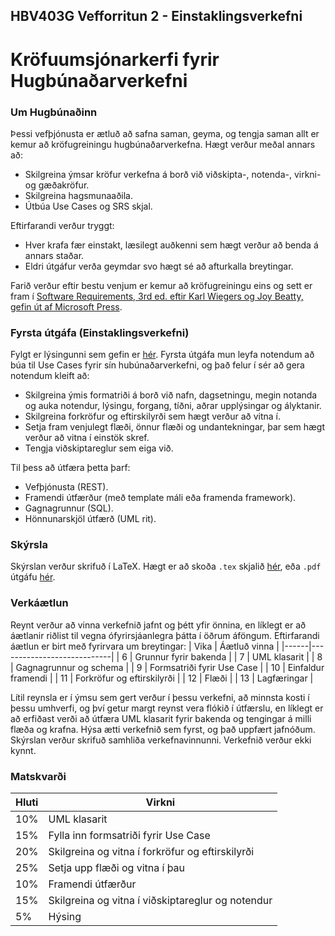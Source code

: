 ## HBV403G Vefforritun 2 - Einstaklingsverkefni
# Kröfuumsjónarkerfi fyrir Hugbúnaðarverkefni

### Um Hugbúnaðinn
Þessi vefþjónusta er ætluð að safna saman, geyma, og tengja saman allt er kemur að kröfugreiningu hugbúnaðarverkefna. Hægt verður meðal annars að:
 * Skilgreina ýmsar kröfur verkefna á borð við viðskipta-, notenda-, virkni- og gæðakröfur.
 * Skilgreina hagsmunaaðila.
 * Útbúa Use Cases og SRS skjal.

Eftirfarandi verður tryggt:
 * Hver krafa fær einstakt, læsilegt auðkenni sem hægt verður að benda á annars staðar.
 * Eldri útgáfur verða geymdar svo hægt sé að afturkalla breytingar.

 Farið verður eftir bestu venjum er kemur að kröfugreiningu eins og sett er fram í [Software Requirements, 3rd ed. eftir Karl Wiegers og Joy Beatty, gefin út af Microsoft Press](https://www.processimpact.com/pubs.html#SR3E).

### Fyrsta útgáfa (Einstaklingsverkefni)
Fylgt er lýsingunni sem gefin er [hér](projectDesc.md).
Fyrsta útgáfa mun leyfa notendum að búa til Use Cases fyrir sín hubúnaðarverkefni, og það felur í sér að gera notendum kleift að:
 * Skilgreina ýmis formatriði á borð við nafn, dagsetningu, megin notanda og auka notendur, lýsingu, forgang, tíðni, aðrar upplýsingar og ályktanir.
 * Skilgreina forkröfur og eftirskilyrði sem hægt verður að vitna í.
 * Setja fram venjulegt flæði, önnur flæði og undantekningar, þar sem hægt verður að vitna í einstök skref.
 * Tengja viðskiptareglur sem eiga við.

 Til þess að útfæra þetta þarf:
 - Vefþjónusta (REST).
 - Framendi útfærður (með template máli eða framenda framework).
 - Gagnagrunnur (SQL).
 - Hönnunarskjöl útfærð (UML rit).

 ### Skýrsla
 Skýrslan verður skrifuð í LaTeX. Hægt er að skoða `.tex` skjalið [hér](report/ProjectReport.tex), eða `.pdf` útgáfu [hér](report/ProjectReport.pdf).

 ### Verkáætlun
 Reynt verður að vinna verkefnið jafnt og þétt yfir önnina, en líklegt er að áætlanir riðlist til vegna ófyrirsjáanlegra þátta í öðrum áföngum. Eftirfarandi áætlun er birt með fyrirvara um breytingar:
| Vika | Áætluð vinna               |
|------|----------------------------|
| 6    | Grunnur fyrir bakenda      |
| 7    | UML klasarit               |
| 8    | Gagnagrunnur og schema     |
| 9    | Formsatriði fyrir Use Case |
| 10   | Einfaldur framendi         |
| 11   | Forkröfur og eftirskilyrði |
| 12   | Flæði                      |
| 13   | Lagfæringar                |

Lítil reynsla er í ýmsu sem gert verður í þessu verkefni, að minnsta kosti í þessu umhverfi, og því getur margt reynst vera flókið í útfærslu, en líklegt er að erfiðast verði að útfæra UML klasarit fyrir bakenda og tengingar á milli flæða og krafna. Hýsa ætti verkefnið sem fyrst, og það uppfært jafnóðum. Skýrslan verður skrifuð samhliða verkefnavinnunni. Verkefnið verður ekki kynnt.

### Matskvarði
| Hluti | Virkni                                            |
|-------|---------------------------------------------------|
| 10%   | UML klasarit                                      |
| 15%   | Fylla inn formsatriði fyrir Use Case              |
| 20%   | Skilgreina og vitna í forkröfur og eftirskilyrði  |
| 25%   | Setja upp flæði og vitna í þau                    |
| 10%   | Framendi útfærður                                 |
| 15%   | Skilgreina og vitna í viðskiptareglur og notendur |
| 5%    | Hýsing                                            |
